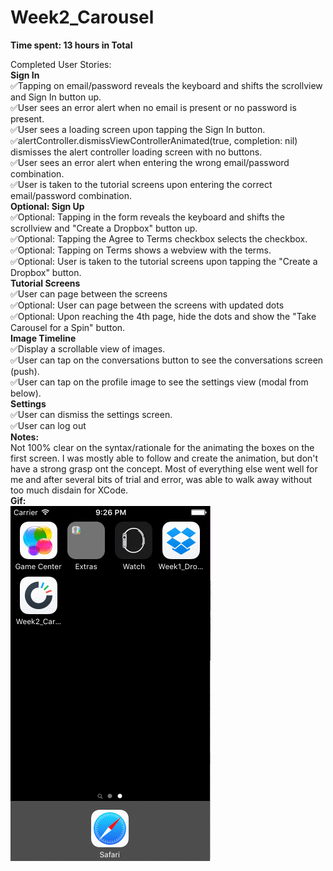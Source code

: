 # Week2_Carousel

<b>Time spent: 13 hours in Total</b>

Completed User Stories:
<br>
<b>Sign In</b>
<br>&#9989;Tapping on email/password reveals the keyboard and shifts the scrollview and Sign In button up.
<br>&#9989;User sees an error alert when no email is present or no password is present.
<br>&#9989;User sees a loading screen upon tapping the Sign In button.
<br>&#9989;alertController.dismissViewControllerAnimated(true, completion: nil) dismisses the alert controller loading screen with no buttons.
<br>&#9989;User sees an error alert when entering the wrong email/password combination.
<br>&#9989;User is taken to the tutorial screens upon entering the correct email/password combination.
<br>
<b>Optional: Sign Up</b>
<br>&#9989;Optional: Tapping in the form reveals the keyboard and shifts the scrollview and "Create a Dropbox" button up.
<br>&#9989;Optional: Tapping the Agree to Terms checkbox selects the checkbox.
<br>&#9989;Optional: Tapping on Terms shows a webview with the terms.
<br>&#9989;Optional: User is taken to the tutorial screens upon tapping the "Create a Dropbox" button.
<br>
<b>Tutorial Screens</b>
<br>&#9989;User can page between the screens
<br>&#9989;Optional: User can page between the screens with updated dots
<br>&#9989;Optional: Upon reaching the 4th page, hide the dots and show the "Take Carousel for a Spin" button.
<br>
<b>Image Timeline</b>
<br>&#9989;Display a scrollable view of images.
<br>&#9989;User can tap on the conversations button to see the conversations screen (push).
<br>&#9989;User can tap on the profile image to see the settings view (modal from below).
<br>
<b>Settings</b>
<br>&#9989;User can dismiss the settings screen.
<br>&#9989;User can log out
<br>
<b>Notes:</b>
<br>Not 100% clear on the syntax/rationale for the animating the boxes on the first screen. I was mostly able to follow and create the animation, but don't have a strong grasp ont the concept. Most of everything else went well for me and after several bits of trial and error, was able to walk away without too much disdain for XCode.
<br>
<b>Gif:</b>
<br>
![alt tag](https://github.com/yeahnoah/Week2_Carousel/blob/master/week2_CarouselSubmission.gif)
